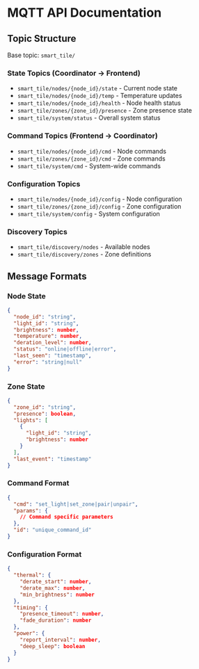 # MQTT API Documentation

## Topic Structure

Base topic: `smart_tile/`

### State Topics (Coordinator → Frontend)
- `smart_tile/nodes/{node_id}/state`      - Current node state
- `smart_tile/nodes/{node_id}/temp`       - Temperature updates
- `smart_tile/nodes/{node_id}/health`     - Node health status
- `smart_tile/zones/{zone_id}/presence`   - Zone presence state
- `smart_tile/system/status`              - Overall system status

### Command Topics (Frontend → Coordinator)
- `smart_tile/nodes/{node_id}/cmd`        - Node commands
- `smart_tile/zones/{zone_id}/cmd`        - Zone commands
- `smart_tile/system/cmd`                 - System-wide commands

### Configuration Topics
- `smart_tile/nodes/{node_id}/config`     - Node configuration
- `smart_tile/zones/{zone_id}/config`     - Zone configuration
- `smart_tile/system/config`              - System configuration

### Discovery Topics
- `smart_tile/discovery/nodes`            - Available nodes
- `smart_tile/discovery/zones`            - Zone definitions

## Message Formats

### Node State
```json
{
  "node_id": "string",
  "light_id": "string",
  "brightness": number,
  "temperature": number,
  "deration_level": number,
  "status": "online|offline|error",
  "last_seen": "timestamp",
  "error": "string|null"
}
```

### Zone State
```json
{
  "zone_id": "string",
  "presence": boolean,
  "lights": [
    {
      "light_id": "string",
      "brightness": number
    }
  ],
  "last_event": "timestamp"
}
```

### Command Format
```json
{
  "cmd": "set_light|set_zone|pair|unpair",
  "params": {
    // Command specific parameters
  },
  "id": "unique_command_id"
}
```

### Configuration Format
```json
{
  "thermal": {
    "derate_start": number,
    "derate_max": number,
    "min_brightness": number
  },
  "timing": {
    "presence_timeout": number,
    "fade_duration": number
  },
  "power": {
    "report_interval": number,
    "deep_sleep": boolean
  }
}
```
